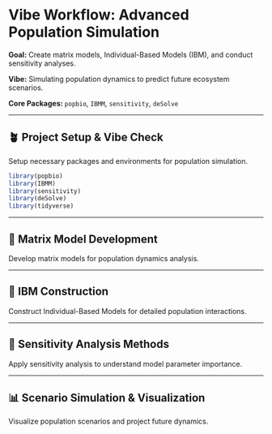 # Vibe Workflow: Advanced Population Simulation

**Goal:** Create matrix models, Individual-Based Models (IBM), and conduct sensitivity analyses.

**Vibe:** Simulating population dynamics to predict future ecosystem scenarios.

**Core Packages:** `popbio`, `IBMM`, `sensitivity`, `deSolve`

---

## 🪴 Project Setup & Vibe Check

Setup necessary packages and environments for population simulation.

```r
library(popbio)
library(IBMM)
library(sensitivity)
library(deSolve)
library(tidyverse)
```

---

## 🧹 Matrix Model Development

Develop matrix models for population dynamics analysis.

---

## 🔬 IBM Construction

Construct Individual-Based Models for detailed population interactions.

---

## 🔄 Sensitivity Analysis Methods

Apply sensitivity analysis to understand model parameter importance.

---

## 📊 Scenario Simulation & Visualization

Visualize population scenarios and project future dynamics.
